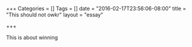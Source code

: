 +++
Categories = []
Tags = []
date = "2016-02-17T23:56:06-08:00"
title = "This should not owkr"
layout = "essay"

+++

This is about winning
